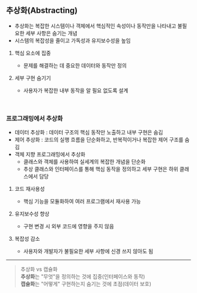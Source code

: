 ## 추상화(Abstracting)

- 추상화는 복잡한 시스템이나 객체에서 핵심적인 속성이나 동작만을 나타내고 불필요한 세부 사항은 숨기는 개념
- 시스템의 복잡성을 줄이고 가독성과 유지보수성을 높임

1. 핵심 요소에 집중
    - 문제를 해결하는 데 중요한 데이터와 동작만 정의

2. 세부 구현 숨기기
    - 사용자가 복잡한 내부 동작을 알 필요 없도록 설계

<br/>

### 프로그래밍에서 추상화

- 데이터 추상화 : 데이터 구조의 핵심 동작만 노출하고 내부 구현은 숨김
- 제어 추상화 : 코드의 실행 흐름을 단순화하고, 반복적이거나 복잡한 제어 구조를 숨김
- 객체 지향 프로그래밍에서 추상화
    - 클래스와 객체를 사용하여 실세계의 복잡한 개념을 단순화
    - 추상 클래스와 인터페이스를 통해 핵심 동작을 정의하고 세부 구현은 하위 클래스에서 담당

1. 코드 재사용성
    - 핵심 기능을 모듈화하여 여러 프로그램에서 재사용 가능

2. 유지보수성 향상
    - 구현 변경 시 외부 코드에 영향을 주지 않음

3. 복잡성 감소
    - 사용자와 개발자가 불필요한 세부 사항에 신경 쓰지 않아도 됨

---

> 추상화 vs 캡슐화   
**추상화**는 "무엇"을 정의하는 것에 집중(인터페이스와 동작)   
**캡슐화**는 "어떻게" 구현하는지 숨기는 것에 초점(데이터 보호)